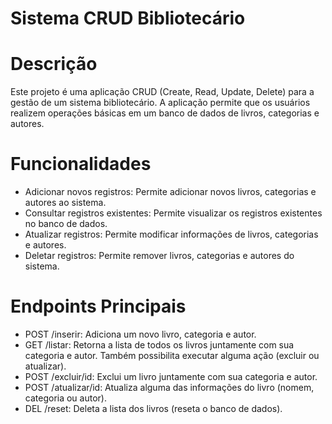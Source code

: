 # Sistema CRUD Bibliotecário

# Descrição
Este projeto é uma aplicação CRUD (Create, Read, Update, Delete) para a gestão de um sistema bibliotecário. A aplicação permite que os usuários realizem operações básicas em um banco de dados de livros, categorias e autores.

# Funcionalidades
- Adicionar novos registros: Permite adicionar novos livros, categorias e autores ao sistema.
- Consultar registros existentes: Permite visualizar os registros existentes no banco de dados.
- Atualizar registros: Permite modificar informações de livros, categorias e autores.
- Deletar registros: Permite remover livros, categorias e autores do sistema.

# Endpoints Principais
- POST /inserir: Adiciona um novo livro, categoria e autor.
- GET /listar: Retorna a lista de todos os livros juntamente com sua categoria e autor. Também possibilita executar alguma ação (excluir ou atualizar).
- POST /excluir/id: Exclui um livro juntamente com sua categoria e autor.
- POST /atualizar/id: Atualiza alguma das informações do livro (nomem, categoria ou autor).
- DEL /reset: Deleta a lista dos livros (reseta o banco de dados).


